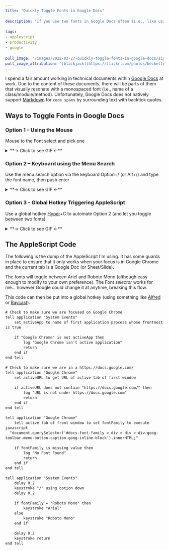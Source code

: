 ```yaml
---
title: "Quickly Toggle Fonts in Google Docs"

description: "If you use two fonts in Google Docs often (i.e., like using mono fonts for code keywords) then read my approach to toggling between two fonts quickly using AppleScript on MacOS."

tags:
- applescript
- productivity
- google

pull_image: "/images/2022-03-27-quickly-toggle-fonts-in-google-docs/signs-fonts.jpg"
pull_image_attribution: '[blackjack](https://flickr.com/photos/beckettgirlphotos/43821835480 "blackjack") by [Rural Warrior Photography](https://flickr.com/people/beckettgirlphotos) is licensed under [CC BY-ND](https://creativecommons.org/licenses/by-nd/2.0/)'
---
```


I spend a fair amount working in technical documents within [Google Docs](https://www.google.ca/docs/about/) at work. Due to the content of these documents, there will be parts of them that visually resonate with a monospaced font (i.e., name of a class/module/method). Unfortunately, Google Docs does not natively support [Markdown](https://daringfireball.net/projects/markdown/) for `code spans` by surrounding text with backtick quotes.

## Ways to Toggle Fonts in Google Docs

### Option 1 – Using the Mouse
Mouse to the Font select and pick one
<details>
  <summary>**→ Click to see GIF ←**</summary>
![](/images/2022-03-27-quickly-toggle-fonts-in-google-docs/toggle-font-mouse.gif)
</details>

### Option 2 – Keyboard using the Menu Search
Use the menu search option via the keyboard Option+/ (or Alt+/) and type the font name, then push enter
<details>
  <summary>**→ Click to see GIF ←**</summary>
![](/images/2022-03-27-quickly-toggle-fonts-in-google-docs/toggle-font-keyboard-menu.gif)
</details>

### Option 3 - Global Hotkey Triggering AppleScript
Use a global hotkey [Hyper](/global-hotkeys-using-the-hyper-key/)+C to automate Option 2 (and let you toggle between two fonts)
<details>
  <summary>**→ Click to see GIF ←**</summary>
![](/images/2022-03-27-quickly-toggle-fonts-in-google-docs/toggle-font-keyboard-applescript.gif)
</details>

## The AppleScript Code

The following is the dump of the AppleScript I'm using. It has some guards in place to ensure that it only works when your focus is in Google Chrome and the current tab is a Google Doc (or Sheet/Slide).

The fonts will toggle between Ariel and Roboto Mono (although easy enough to modify to your own preference). The Font _selector_ works for me... however Google could change it at anytime, breaking this flow.

This code can then be put into a global hotkey (using something like [Alfred](https://www.alfredapp.com/) or [Raycast](https://www.raycast.com/)).

```applescript
# Check to make sure we are focused on Google Chrome
tell application "System Events"
	set activeApp to name of first application process whose frontmost is true

	if "Google Chrome" is not activeApp then
		log "Google Chrome isn't active application"
		return
	end if
end tell

# Check to make sure we are in a https://docs.google.com/
tell application "Google Chrome"
	set activeURL to get URL of active tab of first window

	if activeURL does not contain "https://docs.google.com/" then
		log "URL is not under https://docs.google.com"
		return
	end if
end tell

tell application "Google Chrome"
	tell active tab of front window to set fontFamily to execute javascript
  "document.querySelector('#docs-font-family > div > div > div.goog-toolbar-menu-button-caption.goog-inline-block').innerHTML;"

	if fontFamily is missing value then
		log "No Font Found"
		return
	end if
end tell

tell application "System Events"
	delay 0.2
	keystroke "/" using option down
	delay 0.2

	if fontFamily = "Roboto Mono" then
		keystroke "Arial"
	else
		keystroke "Roboto Mono"
	end if

	delay 0.2
	keystroke return
end tell
```
